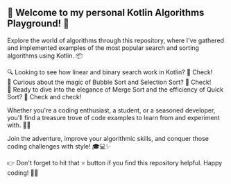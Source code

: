 ## 🚀 Welcome to my personal Kotlin Algorithms Playground! 🧐
  
Explore the world of algorithms through this repository, where I've gathered and implemented examples of the most popular search and sorting algorithms using Kotlin. 📦  
  
🔍 Looking to see how linear and binary search work in Kotlin? 📝 Check!  
🤩 Curious about the magic of Bubble Sort and Selection Sort? 📝 Check!  
🌟 Ready to dive into the elegance of Merge Sort and the efficiency of Quick Sort? 📝 Check and check!  
  
Whether you're a coding enthusiast, a student, or a seasoned developer, you'll find a treasure trove of code examples to learn from and experiment with. 🧑‍💻  
  
Join the adventure, improve your algorithmic skills, and conquer those coding challenges with style! 🎓💻✨  
  
👉 Don't forget to hit that ⭐️ button if you find this repository helpful. Happy coding! 🌈🚀  
